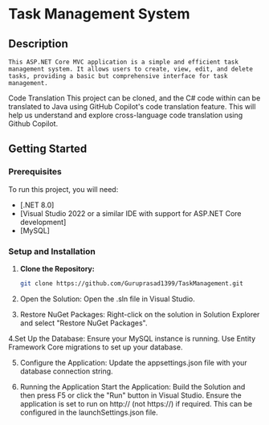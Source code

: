 # Task Management System

## Description
	This ASP.NET Core MVC application is a simple and efficient task management system. It allows users to create, view, edit, and delete tasks, providing a basic but comprehensive interface for task management.

Code Translation
	This project can be cloned, and the C# code within can be translated to Java using GitHub Copilot's code translation feature. This will help us understand and explore cross-language code translation using Github Copilot.

## Getting Started

### Prerequisites
To run this project, you will need:

- [.NET 8.0]
- [Visual Studio 2022 or a similar IDE with support for ASP.NET Core development]
- [MySQL]

### Setup and Installation
1. **Clone the Repository:**
   ```bash
   git clone https://github.com/Guruprasad1399/TaskManagement.git

2. Open the Solution:
	Open the .sln file in Visual Studio.

3. Restore NuGet Packages:
	Right-click on the solution in Solution Explorer and select "Restore NuGet Packages".

4.Set Up the Database:
	Ensure your MySQL instance is running.
	Use Entity Framework Core migrations to set up your database.

5. Configure the Application:
	Update the appsettings.json file with your database connection string.

6. Running the Application
	Start the Application:
		Build the Solution and then press F5 or click the "Run" button in Visual Studio.
		Ensure the application is set to run on http:// (not https://) if required. This can be configured in the launchSettings.json file.
